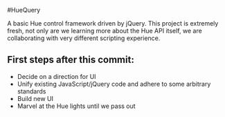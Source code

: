 #HueQuery

A basic Hue control framework driven by jQuery. This project is extremely fresh, not only are we learning more about the Hue API itself, we are collaborating with very different scripting experience.

## First steps after this commit:
* Decide on a direction for UI
* Unify existing JavaScript/jQuery code and adhere to some arbitrary standards
* Build new UI
* Marvel at the Hue lights until we pass out
